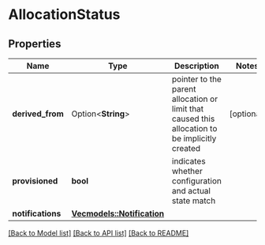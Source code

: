 # AllocationStatus

## Properties

Name | Type | Description | Notes
------------ | ------------- | ------------- | -------------
**derived_from** | Option<**String**> | pointer to the parent allocation or limit that caused this allocation to be implicitly created  | [optional]
**provisioned** | **bool** | indicates whether configuration and actual state match | 
**notifications** | [**Vec<models::Notification>**](Notification.md) |  | 

[[Back to Model list]](../README.md#documentation-for-models) [[Back to API list]](../README.md#documentation-for-api-endpoints) [[Back to README]](../README.md)


